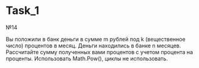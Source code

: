 # Task_1
№14

Вы положили в банк деньги в сумме m рублей под k (вещественное число) процентов в месяц. 
Деньги находились в банке n месяцев. Рассчитайте сумму полученных вами процентов с учетом процента на проценты. 
Использовать Math.Pow(), циклы не использовать.
